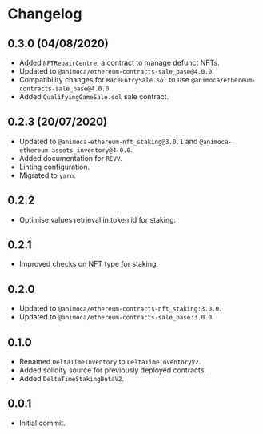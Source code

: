 # Changelog

## 0.3.0 (04/08/2020)
 * Added `NFTRepairCentre`, a contract to manage defunct NFTs.
 * Updated to `@animoca/ethereum-contracts-sale_base@4.0.0`.
 * Compatibility changes for `RaceEntrySale.sol` to use `@animoca/ethereum-contracts-sale_base@4.0.0`.
 * Added `QualifyingGameSale.sol` sale contract.

## 0.2.3 (20/07/2020)
 * Updated to `@animoca-ethereum-nft_staking@3.0.1` and `@animoca-ethereum-assets_inventory@4.0.0`.
 * Added documentation for `REVV`.
 * Linting configuration.
 * Migrated to `yarn`.

## 0.2.2
 * Optimise values retrieval in token id for staking.

## 0.2.1
 * Improved checks on NFT type for staking.

## 0.2.0
 * Updated to `@animoca/ethereum-contracts-nft_staking:3.0.0`.
 * Updated to `@animoca/ethereum-contracts-sale_base:3.0.0`.

## 0.1.0
 * Renamed `DeltaTimeInventory` to `DeltaTimeInventoryV2`.
 * Added solidity source for previously deployed contracts.
 * Added `DeltaTimeStakingBetaV2`.

## 0.0.1
 * Initial commit.
